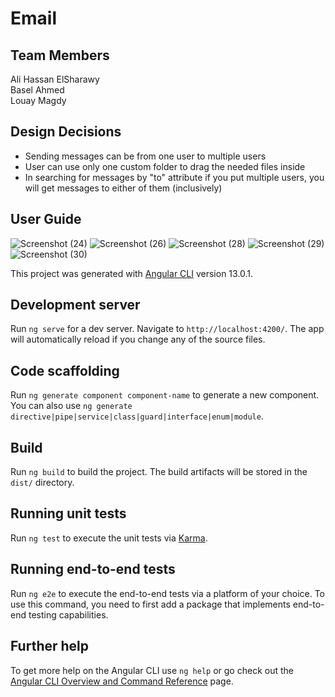 # Email

## Team Members
  Ali Hassan ElSharawy\
  Basel Ahmed\
  Louay Magdy

## Design Decisions
- Sending messages can be from one user to multiple users
- User can use only one custom folder to drag the needed files inside
- In searching for messages by "to" attribute if you put multiple users, you will get messages to either of them (inclusively)

## User Guide
![Screenshot (24)](https://user-images.githubusercontent.com/54442462/192001718-3275919b-5954-4468-9420-b8b160033eab.png)
![Screenshot (26)](https://user-images.githubusercontent.com/54442462/192001737-78a7f474-7770-4ca9-a23f-b580771e9514.png)
![Screenshot (28)](https://user-images.githubusercontent.com/54442462/192001744-6d6bbab6-cfdc-47a6-8e79-02274e06e3d5.png)
![Screenshot (29)](https://user-images.githubusercontent.com/54442462/192001749-1f07eeee-4aba-4c6c-9a40-acc2082b4a12.png)
![Screenshot (30)](https://user-images.githubusercontent.com/54442462/192001752-cff74462-48e5-4414-9e69-e1441775bd32.png)

This project was generated with [Angular CLI](https://github.com/angular/angular-cli) version 13.0.1.

## Development server

Run `ng serve` for a dev server. Navigate to `http://localhost:4200/`. The app will automatically reload if you change any of the source files.

## Code scaffolding

Run `ng generate component component-name` to generate a new component. You can also use `ng generate directive|pipe|service|class|guard|interface|enum|module`.

## Build

Run `ng build` to build the project. The build artifacts will be stored in the `dist/` directory.

## Running unit tests

Run `ng test` to execute the unit tests via [Karma](https://karma-runner.github.io).

## Running end-to-end tests

Run `ng e2e` to execute the end-to-end tests via a platform of your choice. To use this command, you need to first add a package that implements end-to-end testing capabilities.

## Further help

To get more help on the Angular CLI use `ng help` or go check out the [Angular CLI Overview and Command Reference](https://angular.io/cli) page.

